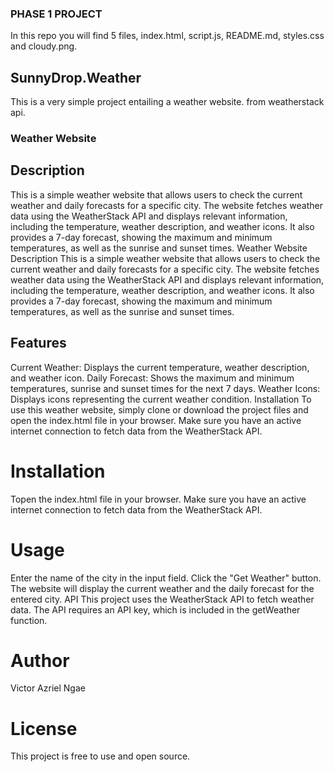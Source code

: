 ### PHASE 1 PROJECT
In this repo you will find 5 files, index.html, script.js, README.md, styles.css and cloudy.png.

## SunnyDrop.Weather
This is a very simple project entailing a weather website. from weatherstack api.


### Weather Website

## Description

This is a simple weather website that allows users to check the current weather and daily forecasts for a specific city. The website fetches weather data using the WeatherStack API and displays relevant information, including the temperature, weather description, and weather icons. It also provides a 7-day forecast, showing the maximum and minimum temperatures, as well as the sunrise and sunset times.
Weather Website
Description
This is a simple weather website that allows users to check the current weather and daily forecasts for a specific city. The website fetches weather data using the WeatherStack API and displays relevant information, including the temperature, weather description, and weather icons. It also provides a 7-day forecast, showing the maximum and minimum temperatures, as well as the sunrise and sunset times.

## Features
Current Weather: Displays the current temperature, weather description, and weather icon.
Daily Forecast: Shows the maximum and minimum temperatures, sunrise and sunset times for the next 7 days.
Weather Icons: Displays icons representing the current weather condition.
Installation
To use this weather website, simply clone or download the project files and open the index.html file in your browser. Make sure you have an active internet connection to fetch data from the WeatherStack API.

# Installation
Topen the index.html file in your browser. Make sure you have an active internet connection to fetch data from the WeatherStack API.

# Usage
Enter the name of the city in the input field.
Click the "Get Weather" button.
The website will display the current weather and the daily forecast for the entered city.
API
This project uses the WeatherStack API to fetch weather data. The API requires an API key, which is included in the getWeather function.

# Author
Victor Azriel Ngae

# License
This project is free to use and open source.
